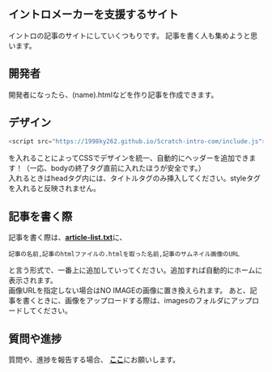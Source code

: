## イントロメーカーを支援するサイト
イントロの記事のサイトにしていくつもりです。
記事を書く人も集めようと思います。
## 開発者
開発者になったら、(name).htmlなどを作り記事を作成できます。
## デザイン
~~~JavaScript
<script src="https://1998ky262.github.io/Scratch-intro-com/include.js"></script>
~~~
を入れることによってCSSでデザインを統一、自動的にヘッダーを追加できます！（一応、bodyの終了タグ直前に入れたほうが安全です。）  
入れるときはheadタグ内には、タイトルタグのみ挿入してください。styleタグを入れると反映されません。
## 記事を書く際
記事を書く際は、<strong><a href="https://github.com/1998ky262/Scratch-intro-com/blob/main/article-list.txt">article-list.txt</a></strong>に、
~~~
記事の名前,記事のhtmlファイルの.htmlを取った名前,記事のサムネイル画像のURL
~~~
と言う形式で、一番上に追加していってください。追加すれば自動的にホームに表示されます。  
画像URLを指定しない場合はNO IMAGEの画像に置き換えられます。
あと、記事を書くときに、画像をアップロードする際は、imagesのフォルダにアップロードしてください。
## 質問や進捗
質問や、進捗を報告する場合、
<strong><a href="https://github.com/1998ky262/Scratch.intro.com/issues/1">ここ</a></strong>にお願いします。
